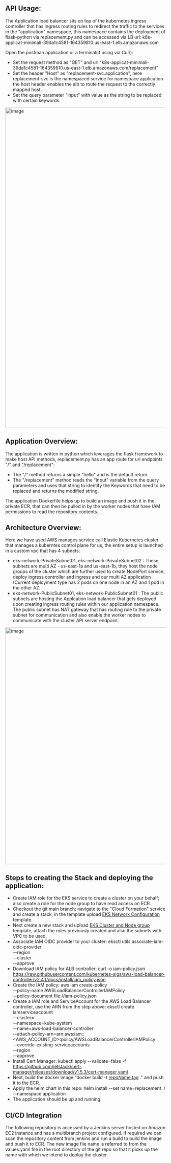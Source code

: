 ## API Usage:

  The Application load balancer sits on top of the kubernetes ingress controller that has ingress routing rules to redirect the traffic to the services in the "application" namespace, this namespace contains the deployment of flask-python via replacement.py and can be accessed via LB url:
  k8s-applicat-minimali-39da1c4581-164359810.us-east-1.elb.amazonaws.com
  
Open the postman application or a terminal(if using via Curl):

* Set the request method as "GET" and url "k8s-applicat-minimali-39da1c4581-164359810.us-east-1.elb.amazonaws.com/replacement"
* Set the header "Host" as "replacement-svc.application", here replacement-svc is the namespaced service for namespace application the host header enables   the alb to route the request to the correctly mapped host.
* Set the query parameter "input" with value as the string to be replaced with certain keywords.

<img width="1002" alt="image" src="https://user-images.githubusercontent.com/71400950/177881357-446d74ff-68c6-4d9b-ae6d-76a05ddc176c.png">


## Application Overview:

The application is written in python which leverages the flask framework to make host API methods, replacement.py has an app route for uri endpoints "/" and "/replacement":

* The "/" method returns a simple "hello" and is the default return.
* The "/replacement" method reads the "input" variable from the query parameters and uses that string to identify the Keywords that need to be replaced and   returns the modified string.

The application Dockerfile helps up to build an image and push it in the private ECR, that can then be pulled in by the worker nodes that have IAM permissions to read the repository contents.


## Architecture Overview:

Here we have used AWS manages service call Elastic Kubernetes cluster that manages a kuberntes control plane for us, the entire setup is launched in a custom vpc that has 4 subnets:

* eks-network-PrivateSubnet01, eks-network-PrivateSubnet02 : These subnets are multi AZ - us-east-1a and us-east-1b, they host the node groups of the         cluster which are further used to create NodePort service, deploy ingress controller and ingress and our multi AZ application (Current deployment type     has 2 pods on one node in an AZ and 1 pod in the other AZ. 
* eks-network-PublicSubnet01, eks-network-PublicSubnet01 : The public subnets are hosting the Applcation load balancer that gets deployed upon creating       ingress routing rules within our application namespace. The public subnet has NAT gateway that has routing rule to the private subnet for communication     and also enable the worker nodes to communicate with the cluster API server endpoint.

<img width="740" alt="image" src="https://user-images.githubusercontent.com/71400950/178251134-0db88d77-d959-4b36-96ce-45b339c0c092.png">



## Steps to creating the Stack and deploying the application:

* Create IAM role for the EKS service to create a cluster on your behalf; also create a role for the node group to have read access on ECR.
* Checkout the git main branch; navigate to the "Cloud Formation" service and create a stack, in the template upload [EKS Network Configuration](cloud-formation-templates/amazon-eks-vpc-private-subnets.yaml) template.
* Next create a new stack and upload [EKS Cluster and Node group](cloud-formation-templates/eks-template.yaml) template, attach the roles previously created and also the subnets with VPC to be used.
* Associate IAM OIDC provider to your cluster:
 eksctl utils associate-iam-oidc-provider \
    --region <region-code> \
    --cluster <your-cluster-name> \
    --approve
* Download IAM policy for ALB controller: curl -o iam-policy.json https://raw.githubusercontent.com/kubernetes-sigs/aws-load-balancer-controller/v2.4.1/docs/install/iam_policy.json
* Create the IAM policy:
  aws iam create-policy \
    --policy-name AWSLoadBalancerControllerIAMPolicy \
    --policy-document file://iam-policy.json
* Create a IAM role and ServiceAccount for the AWS Load Balancer controller, use the ARN from the step above:
  eksctl create iamserviceaccount \
  --cluster=<cluster-name> \
  --namespace=kube-system \
  --name=aws-load-balancer-controller \
  --attach-policy-arn=arn:aws:iam::<AWS_ACCOUNT_ID>:policy/AWSLoadBalancerControllerIAMPolicy \
  --override-existing-serviceaccounts \
  --region <region-code> \
  --approve
* Install Cert Manager: kubectl apply --validate=false -f https://github.com/jetstack/cert-manager/releases/download/v1.5.3/cert-manager.yaml
* Next, build the docker image "docker build -t <repoName:tag> ." and push it to the ECR.
* Apply the helm chart in this repo: helm install --set name=replacement ./ --namespace application
* The application should be up and running.


## CI/CD Integration

The following repository is accessed by a Jenkins server hosted on Amazon EC2 instance and has a multibranch project configured.
If required we can scan the repository content from jenkins and run a build to build the image and push it to ECR.
The new image file name is referred to from the values.yaml file in the root directory of the git repo so that it picks up the name with which we intend to deploy the cluster.
